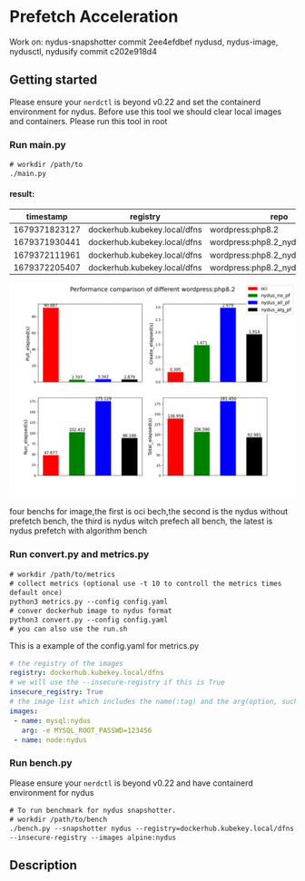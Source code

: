 # Prefetch Acceleration
Work on:
nydus-snapshotter commit 2ee4efdbef
nydusd, nydus-image, nydusctl, nydusify commit c202e918d4


## Getting started
Please ensure your `nerdctl` is beyond v0.22 and set the containerd environment for nydus.
Before use this tool we should clear local images and containers.
Please run this tool in root

### Run main.py
```shell
# workdir /path/to
./main.py
```

#### result:
| timestamp     | registry                     | repo                               | pull_elapsed(s) | create_elapsed(s) | run_elapsed(s) | total_elapsed(s) |
|---------------|------------------------------|------------------------------------|-----------------|-------------------|----------------|------------------|
| 1679371823127 | dockerhub.kubekey.local/dfns | wordpress:php8.2                   | 90.887442       | 0.394524          | 47.677036      | 138.959002       |
| 1679371930441 | dockerhub.kubekey.local/dfns | wordpress:php8.2_nydus             | 2.707250        | 1.470760          | 102.411740     | 106.589750       |
| 1679372111961 | dockerhub.kubekey.local/dfns | wordpress:php8.2_nydus_prefetchall | 3.341576        | 2.979142          | 175.128998     | 181.449716       |
| 1679372205407 | dockerhub.kubekey.local/dfns | wordpress:php8.2_nydus_prefetch    | 2.879120        | 1.913718          | 88.187928      | 92.980766        |

![](./bench.png)

four benchs for image,the first is oci bech,the second is the nydus without prefetch bench, the third is nydus witch prefech all bench, the latest is nydus prefetch with algorithm bench
### Run convert.py and metrics.py

```shell
# workdir /path/to/metrics
# collect metrics (optional use -t 10 to controll the metrics times default once)
python3 metrics.py --config config.yaml
# conver dockerhub image to nydus format 
python3 convert.py --config config.yaml
# you can also use the run.sh
```

This is a example of the config.yaml for metrics.py
```yaml
# the registry of the images
registry: dockerhub.kubekey.local/dfns
# we will use the --insecure-registry if this is True
insecure_registry: True
# the image list which includes the name(:tag) and the arg(option, such as -e  -v) 
images:
 - name: mysql:nydus 
   arg: -e MYSQL_ROOT_PASSWD=123456
 - name: node:nydus
```
### Run bench.py
Please ensure your `nerdctl` is beyond v0.22 and have containerd environment for nydus
```shell
# To run benchmark for nydus snapshotter.
# workdir /path/to/bench
./bench.py --snapshotter nydus --registry=dockerhub.kubekey.local/dfns --insecure-registry --images alpine:nydus
```
## Description

